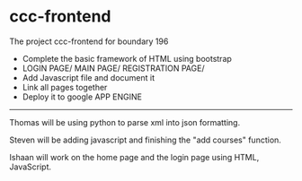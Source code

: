 ccc-frontend
============

The project ccc-frontend for boundary 196

+ Complete the basic framework of HTML using bootstrap
+ LOGIN PAGE/ MAIN PAGE/ REGISTRATION PAGE/
+ Add Javascript file and document it
+ Link all pages together
+ Deploy it to google APP ENGINE
---
Thomas will be using python to parse xml into json formatting.

Steven will be adding javascript and finishing the "add courses" function.

Ishaan will work on the home page and the login page using HTML, JavaScript.
